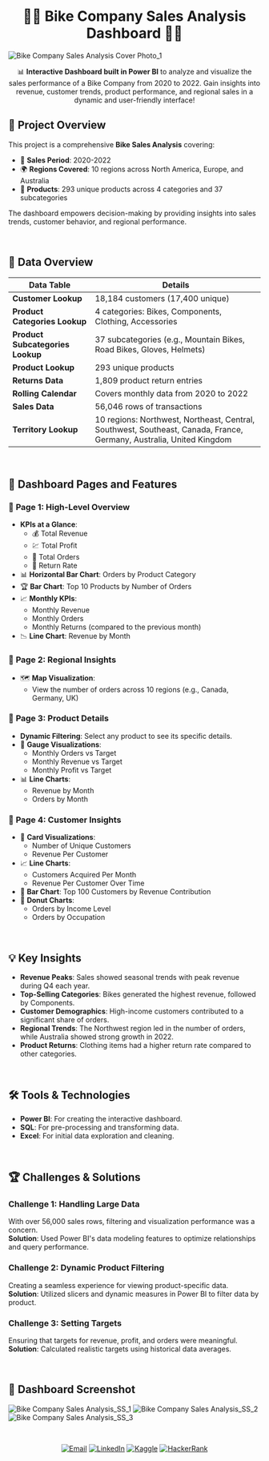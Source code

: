 <h1 align="center">🚴‍♂️ Bike Company Sales Analysis Dashboard 🚴‍♀️</h1>

![Bike Company Sales Analysis Cover Photo_1](https://github.com/user-attachments/assets/a8290dc0-daaa-490a-bc38-840da17e72d7)


<p align="center">
  📊 <strong>Interactive Dashboard built in Power BI</strong> to analyze and visualize the sales performance of a Bike Company from 2020 to 2022.  
  Gain insights into revenue, customer trends, product performance, and regional sales in a dynamic and user-friendly interface!
</p>



## 🌟 Project Overview  
This project is a comprehensive **Bike Sales Analysis** covering:  
- 📅 **Sales Period**: 2020-2022  
- 🌍 **Regions Covered**: 10 regions across North America, Europe, and Australia  
- 🛒 **Products**: 293 unique products across 4 categories and 37 subcategories  

The dashboard empowers decision-making by providing insights into sales trends, customer behavior, and regional performance.  

<br>

## 📂 Data Overview  

| **Data Table**               | **Details**                                                                 |
|-------------------------------|-----------------------------------------------------------------------------|
| **Customer Lookup**           | 18,184 customers (17,400 unique)                                           |
| **Product Categories Lookup** | 4 categories: Bikes, Components, Clothing, Accessories                     |
| **Product Subcategories Lookup** | 37 subcategories (e.g., Mountain Bikes, Road Bikes, Gloves, Helmets)     |
| **Product Lookup**            | 293 unique products                                                       |
| **Returns Data**              | 1,809 product return entries                                              |
| **Rolling Calendar**          | Covers monthly data from 2020 to 2022                                     |
| **Sales Data**                | 56,046 rows of transactions                                               |
| **Territory Lookup**          | 10 regions: Northwest, Northeast, Central, Southwest, Southeast, Canada, France, Germany, Australia, United Kingdom |

<br>

## 🎨 Dashboard Pages and Features  

### 📌 **Page 1: High-Level Overview**  
- **KPIs at a Glance**:  
  - 💰 Total Revenue  
  - 💹 Total Profit  
  - 🛒 Total Orders  
  - 🔄 Return Rate  
- 📊 **Horizontal Bar Chart**: Orders by Product Category  
- 🏆 **Bar Chart**: Top 10 Products by Number of Orders  
- 📈 **Monthly KPIs**:  
  - Monthly Revenue  
  - Monthly Orders  
  - Monthly Returns (compared to the previous month)  
- 📉 **Line Chart**: Revenue by Month  

### 📌 **Page 2: Regional Insights**  
- 🗺️ **Map Visualization**:  
  - View the number of orders across 10 regions (e.g., Canada, Germany, UK)  

### 📌 **Page 3: Product Details**  
- **Dynamic Filtering**: Select any product to see its specific details.  
- 🎯 **Gauge Visualizations**:  
  - Monthly Orders vs Target  
  - Monthly Revenue vs Target  
  - Monthly Profit vs Target  
- 📊 **Line Charts**:  
  - Revenue by Month  
  - Orders by Month  

### 📌 **Page 4: Customer Insights**  
- 👤 **Card Visualizations**:  
  - Number of Unique Customers  
  - Revenue Per Customer  
- 📈 **Line Charts**:  
  - Customers Acquired Per Month  
  - Revenue Per Customer Over Time  
- 🏅 **Bar Chart**: Top 100 Customers by Revenue Contribution  
- 🍩 **Donut Charts**:  
  - Orders by Income Level  
  - Orders by Occupation  

<br>

## 💡 Key Insights  
- **Revenue Peaks**: Sales showed seasonal trends with peak revenue during Q4 each year.  
- **Top-Selling Categories**: Bikes generated the highest revenue, followed by Components.  
- **Customer Demographics**: High-income customers contributed to a significant share of orders.  
- **Regional Trends**: The Northwest region led in the number of orders, while Australia showed strong growth in 2022.  
- **Product Returns**: Clothing items had a higher return rate compared to other categories.  

<br>

## 🛠️ Tools & Technologies  
- **Power BI**: For creating the interactive dashboard.  
- **SQL**: For pre-processing and transforming data.  
- **Excel**: For initial data exploration and cleaning.  

<br>

## 🏆 Challenges & Solutions  
### Challenge 1: Handling Large Data  
With over 56,000 sales rows, filtering and visualization performance was a concern.  
**Solution**: Used Power BI's data modeling features to optimize relationships and query performance.  

### Challenge 2: Dynamic Product Filtering  
Creating a seamless experience for viewing product-specific data.  
**Solution**: Utilized slicers and dynamic measures in Power BI to filter data by product.  

### Challenge 3: Setting Targets  
Ensuring that targets for revenue, profit, and orders were meaningful.  
**Solution**: Calculated realistic targets using historical data averages.  

<br>

## 📸 Dashboard Screenshot  
![Bike Company Sales Analysis_SS_1](https://github.com/user-attachments/assets/6109ecb4-df95-4cd0-a061-5d0d037e1f91)
![Bike Company Sales Analysis_SS_2](https://github.com/user-attachments/assets/1b858c16-3261-4b11-b1bb-f3859af4225e)
![Bike Company Sales Analysis_SS_3](https://github.com/user-attachments/assets/f0dde585-ae32-49df-b6d3-fdb4c4a145b7)

<br>

<p align="center"> <a href="mailto:akshay.manchekar2002@gmail.com"><img src="https://img.shields.io/badge/Email-D14836?style=for-the-badge&logo=gmail&logoColor=white" alt="Email"></a> <a href="https://www.linkedin.com/in/akshaymanchekar"><img src="https://img.shields.io/badge/LinkedIn-0077B5?style=for-the-badge&logo=linkedin&logoColor=white" alt="LinkedIn"></a> <a href="https://www.kaggle.com/akshaymanchekar"><img src="https://img.shields.io/badge/Kaggle-20BEFF?style=for-the-badge&logo=kaggle&logoColor=white" alt="Kaggle"></a> <a href="https://www.hackerrank.com/akshay_mancheka1"><img src="https://img.shields.io/badge/HackerRank-2EC866?style=for-the-badge&logo=hackerrank&logoColor=white" alt="HackerRank"></a> </p>


